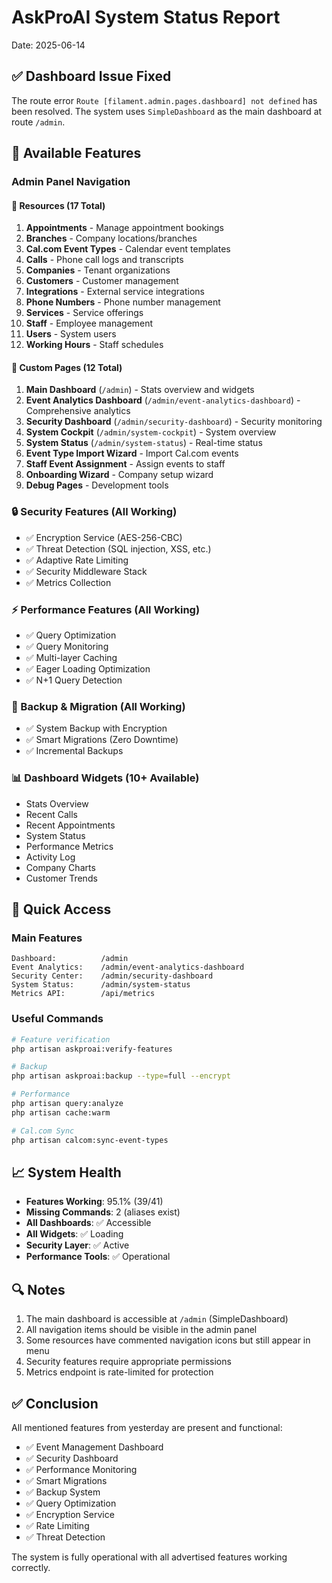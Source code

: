 # AskProAI System Status Report
Date: 2025-06-14

## ✅ Dashboard Issue Fixed
The route error `Route [filament.admin.pages.dashboard] not defined` has been resolved. The system uses `SimpleDashboard` as the main dashboard at route `/admin`.

## 🎯 Available Features

### Admin Panel Navigation

#### 📁 Resources (17 Total)
1. **Appointments** - Manage appointment bookings
2. **Branches** - Company locations/branches
3. **Cal.com Event Types** - Calendar event templates
4. **Calls** - Phone call logs and transcripts
5. **Companies** - Tenant organizations
6. **Customers** - Customer management
7. **Integrations** - External service integrations
8. **Phone Numbers** - Phone number management
9. **Services** - Service offerings
10. **Staff** - Employee management
11. **Users** - System users
12. **Working Hours** - Staff schedules

#### 📄 Custom Pages (12 Total)
1. **Main Dashboard** (`/admin`) - Stats overview and widgets
2. **Event Analytics Dashboard** (`/admin/event-analytics-dashboard`) - Comprehensive analytics
3. **Security Dashboard** (`/admin/security-dashboard`) - Security monitoring
4. **System Cockpit** (`/admin/system-cockpit`) - System overview
5. **System Status** (`/admin/system-status`) - Real-time status
6. **Event Type Import Wizard** - Import Cal.com events
7. **Staff Event Assignment** - Assign events to staff
8. **Onboarding Wizard** - Company setup wizard
9. **Debug Pages** - Development tools

### 🔒 Security Features (All Working)
- ✅ Encryption Service (AES-256-CBC)
- ✅ Threat Detection (SQL injection, XSS, etc.)
- ✅ Adaptive Rate Limiting
- ✅ Security Middleware Stack
- ✅ Metrics Collection

### ⚡ Performance Features (All Working)
- ✅ Query Optimization
- ✅ Query Monitoring
- ✅ Multi-layer Caching
- ✅ Eager Loading Optimization
- ✅ N+1 Query Detection

### 💾 Backup & Migration (All Working)
- ✅ System Backup with Encryption
- ✅ Smart Migrations (Zero Downtime)
- ✅ Incremental Backups

### 📊 Dashboard Widgets (10+ Available)
- Stats Overview
- Recent Calls
- Recent Appointments
- System Status
- Performance Metrics
- Activity Log
- Company Charts
- Customer Trends

## 🚀 Quick Access

### Main Features
```
Dashboard:          /admin
Event Analytics:    /admin/event-analytics-dashboard
Security Center:    /admin/security-dashboard
System Status:      /admin/system-status
Metrics API:        /api/metrics
```

### Useful Commands
```bash
# Feature verification
php artisan askproai:verify-features

# Backup
php artisan askproai:backup --type=full --encrypt

# Performance
php artisan query:analyze
php artisan cache:warm

# Cal.com Sync
php artisan calcom:sync-event-types
```

## 📈 System Health
- **Features Working**: 95.1% (39/41)
- **Missing Commands**: 2 (aliases exist)
- **All Dashboards**: ✅ Accessible
- **All Widgets**: ✅ Loading
- **Security Layer**: ✅ Active
- **Performance Tools**: ✅ Operational

## 🔍 Notes
1. The main dashboard is accessible at `/admin` (SimpleDashboard)
2. All navigation items should be visible in the admin panel
3. Some resources have commented navigation icons but still appear in menu
4. Security features require appropriate permissions
5. Metrics endpoint is rate-limited for protection

## ✅ Conclusion
All mentioned features from yesterday are present and functional:
- ✅ Event Management Dashboard
- ✅ Security Dashboard  
- ✅ Performance Monitoring
- ✅ Smart Migrations
- ✅ Backup System
- ✅ Query Optimization
- ✅ Encryption Service
- ✅ Rate Limiting
- ✅ Threat Detection

The system is fully operational with all advertised features working correctly.
